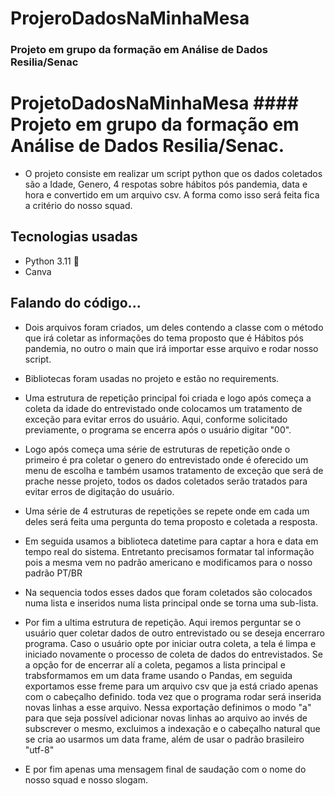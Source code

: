 # ProjeroDadosNaMinhaMesa

### Projeto em grupo da formação em Análise de Dados Resilia/Senac

# ProjetoDadosNaMinhaMesa #### Projeto em grupo da formação em Análise de Dados Resilia/Senac. 

* O projeto consiste em realizar um script python que os dados coletados são a Idade, Genero, 4 respotas sobre hábitos pós pandemia, data e hora e convertido em um arquivo csv. A forma como isso será feita fica a critério do nosso squad.

## Tecnologias usadas 
* Python 3.11 🐍 
* Canva

## Falando do código...

* Dois arquivos foram criados, um deles contendo a classe com o método que irá coletar as informações do tema proposto que é Hábitos pós pandemia, no outro o main que irá importar esse arquivo e rodar nosso script.

* Bibliotecas foram usadas no projeto e estão no requirements.

* Uma estrutura de repetição principal foi criada e logo após começa a coleta da idade do entrevistado onde colocamos um tratamento de exceção para evitar erros do usuário. Aqui, conforme solicitado previamente, o programa se encerra após o usuário digitar "00".

* Logo após começa uma série de estruturas de repetição onde o primeiro é pra coletar o genero do entrevistado onde é oferecido um menu de escolha e também usamos tratamento de exceção que será de prache nesse projeto, todos os dados coletados serão tratados para evitar erros de digitação do usuário.

* Uma série de 4 estruturas de repetições se repete onde em cada um deles será feita uma pergunta do tema proposto e coletada a resposta.

* Em seguida usamos a biblioteca datetime para captar a hora e data em tempo real do sistema. Entretanto precisamos formatar tal informação pois a mesma vem no padrão americano e modificamos para o nosso padrão PT/BR

* Na sequencia todos esses dados que foram coletados são colocados numa lista e inseridos numa lista principal onde se torna uma sub-lista.

* Por fim a ultima estrutura de repetição. Aqui iremos perguntar se o usuário quer coletar dados de outro entrevistado ou se deseja encerraro programa. Caso o usuário opte por iniciar outra coleta, a tela é limpa e iniciado novamente o processo de coleta de dados do entrevistados. Se a opção for de encerrar alí a coleta, pegamos a lista principal e trabsformamos em um data frame usando o Pandas, em seguida exportamos esse freme para um arquivo csv que ja está criado apenas com o cabeçalho definido. toda vez que o programa rodar será inserida novas linhas a esse arquivo. Nessa exportação definimos o modo "a" para que seja possível adicionar novas linhas ao arquivo ao invés de subscrever o mesmo, excluimos a indexação e o cabeçalho natural que se cria ao usarmos um data frame, além de usar o padrão brasileiro "utf-8" 

* E por fim apenas uma mensagem final de saudação com o nome do nosso squad e nosso slogam.
